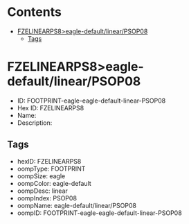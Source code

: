 



Contents
========

* [FZELINEARPS8>eagle-default/linear/PSOP08](#fzelinearps8eagle-defaultlinearpsop08)
	* [Tags](#tags)

# FZELINEARPS8>eagle-default/linear/PSOP08

- ID: FOOTPRINT-eagle-eagle-default-linear-PSOP08
- Hex ID: FZELINEARPS8
- Name: 
- Description: 

## Tags

- hexID: FZELINEARPS8
- oompType: FOOTPRINT
- oompSize: eagle
- oompColor: eagle-default
- oompDesc: linear
- oompIndex: PSOP08
- oompName: eagle-default/linear/PSOP08
- oompID: FOOTPRINT-eagle-eagle-default-linear-PSOP08
